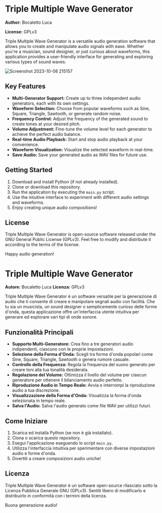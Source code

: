 # Triple Multiple Wave Generator

**Author:** Bocaletto Luca

**License:** GPLv3

Triple Multiple Wave Generator is a versatile audio generation software that allows you to create and manipulate audio signals with ease. Whether you're a musician, sound designer, or just curious about waveforms, this application provides a user-friendly interface for generating and exploring various types of sound waves.

![Screenshot 2023-10-08 215157](https://github.com/elektronoide/TripleMultipleWaveGenerator/assets/134635227/002380c9-9b65-434d-8f0c-2c88f0854715)

## Key Features

- **Multi-Generator Support:** Create up to three independent audio generators, each with its own settings.
- **Waveform Selection:** Choose from popular waveforms such as Sine, Square, Triangle, Sawtooth, or generate random noise.
- **Frequency Control:** Adjust the frequency of the generated sound to create tones at your desired pitch.
- **Volume Adjustment:** Fine-tune the volume level for each generator to achieve the perfect audio balance.
- **Real-time Audio Playback:** Start and stop audio playback at your convenience.
- **Waveform Visualization:** Visualize the selected waveform in real-time.
- **Save Audio:** Save your generated audio as WAV files for future use.

## Getting Started

1. Download and install Python (if not already installed).
2. Clone or download this repository.
3. Run the application by executing the `main.py` script.
4. Use the intuitive interface to experiment with different audio settings and waveforms.
5. Enjoy creating unique audio compositions!

## License

Triple Multiple Wave Generator is open-source software released under the GNU General Public License (GPLv3). Feel free to modify and distribute it according to the terms of the license.

Happy audio generation!

# Triple Multiple Wave Generator

**Autore:** Bocaletto Luca
**Licenza:** GPLv3

Triple Multiple Wave Generator è un software versatile per la generazione di audio che ti consente di creare e manipolare segnali audio con facilità. Che tu sia un musicista, un sound designer o semplicemente curioso delle forme d'onda, questa applicazione offre un'interfaccia utente intuitiva per generare ed esplorare vari tipi di onde sonore.

## Funzionalità Principali

- **Supporto Multi-Generatore:** Crea fino a tre generatori audio indipendenti, ciascuno con le proprie impostazioni.
- **Selezione della Forma d'Onda:** Scegli tra forme d'onda popolari come Sine, Square, Triangle, Sawtooth o genera rumore casuale.
- **Controllo della Frequenza:** Regola la frequenza del suono generato per creare toni alla tua tonalità desiderata.
- **Regolazione del Volume:** Ottimizza il livello del volume per ciascun generatore per ottenere il bilanciamento audio perfetto.
- **Riproduzione Audio in Tempo Reale:** Avvia e interrompi la riproduzione audio a tua discrezione.
- **Visualizzazione della Forma d'Onda:** Visualizza la forma d'onda selezionata in tempo reale.
- **Salva l'Audio:** Salva l'audio generato come file WAV per utilizzi futuri.

## Come Iniziare

1. Scarica ed installa Python (se non è già installato).
2. Clona o scarica questo repository.
3. Esegui l'applicazione eseguendo lo script `main.py`.
4. Utilizza l'interfaccia intuitiva per sperimentare con diverse impostazioni audio e forme d'onda.
5. Divertiti a creare composizioni audio uniche!

## Licenza

Triple Multiple Wave Generator è un software open-source rilasciato sotto la Licenza Pubblica Generale GNU (GPLv3). Sentiti libero di modificarlo e distribuirlo in conformità con i termini della licenza.

Buona generazione audio!
